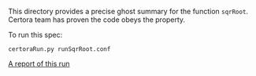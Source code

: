 This directory provides a precise ghost summary for the function `sqrRoot`. Certora team has proven the code obeys the property.

To run this spec:

```certoraRun.py runSqrRoot.conf```

[A report of this run](https://prover.certora.com/output/15800/2846cde0b56a45c3ab044868e95cc7fd?anonymousKey=e509c40a5d1ee37bf7a3b95f5a672f40ee4abd41)


